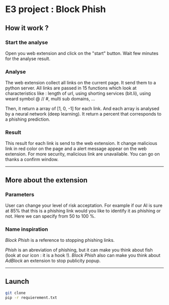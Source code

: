 # E3 project : Block Phish


## How it work ?
### Start the analyse
Open you web extension and click on the "start" button. Wait few minutes for the analyse result. 

### Analyse
The web extension collect all links on the current page. It send them to a python server. All links are passed in 15 functions which look at characteristics like : length of url, using shorting services (bit.li), using weard symbol @ // #, multi sub domains, ...

Then, it return a array of [1, 0, -1] for each link. And each array is analysed by a neural network (deep learning). It return a percent that corresponds to a phishing prediction. 

### Result
This result for each link is send to the web extension. It change malicious link in red color on the page and a alert message appear on the web extension. For more security, malicious link are unavailable. You can go on thanks a confirm window. 

-----------------

## More about the extension
### Parameters
User can change your level of risk acceptation. For example if our AI is sure at 85% that this is a phishing link would you like to identify it as phishing or not. Here we can specify from 50 to 100 %.

### Name inspiration
*Block Phish* is a reference to stopping phishing links. 

*Phish* is an abreviation of phishing, but it can make you think about fish (look at our icon : it is a hook !). 
*Block Phish* also can make you think about *AdBlock* an extension to stop publicity popup. 

----------------------------------

## Launch
```bash
git clone
pip -r requierement.txt
```
